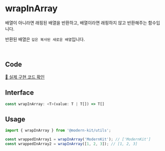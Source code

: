 # wrapInArray

배열이 아니라면 래핑된 배열을 반환하고, 배열이라면 래핑하지 않고 반환해주는 함수입니다.

반환된 배열은 `깊은 복사된 새로운 배열`입니다.

<br />

## Code
[🔗 실제 구현 코드 확인](https://github.com/modern-agile-team/modern-kit/blob/main/packages/utils/src/common/wrapInArray/index.ts)


## Interface
```ts title="typescript"
const wrapInArray: <T>(value: T | T[]) => T[]
```

## Usage
```ts title="typescript"
import { wrapInArray } from '@modern-kit/utils';

const wrappedInArray1 = wrapInArray('ModernKit'); // ['ModernKit']
const wrappedInArray2 = wrapInArray([1, 2, 3]); // [1, 2, 3]
```